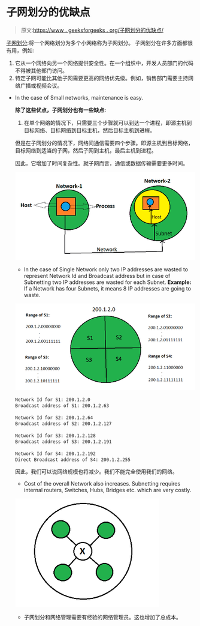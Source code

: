 # 子网划分的优缺点

> 原文:[https://www . geeksforgeeks . org/子网划分的优缺点/](https://www.geeksforgeeks.org/advantages-and-disadvantages-of-subnetting/)

[子网划分](https://www.geeksforgeeks.org/ip-addressing-classless-addressing/):将一个网络划分为多个小网络称为子网划分。
子网划分在许多方面都很有用，例如:

1.  它从一个网络向另一个网络提供安全性。在一个组织中，开发人员部门的代码不得被其他部门访问。
2.  特定子网可能比其他子网需要更高的网络优先级。例如，销售部门需要主持网络广播或视频会议。

*   In the case of Small networks, maintenance is easy.

    **除了这些优点，子网划分也有一些缺点:**

    1.  在单个网络的情况下，只需要三个步骤就可以到达一个进程，即源主机到目标网络、目标网络到目标主机，然后目标主机到进程。

    但是在子网划分的情况下，网络间通信需要四个步骤。即源主机到目标网络，目标网络到适当的子网，然后子网到主机，最后主机到进程。

    因此，它增加了时间复杂性。就子网而言，通信或数据传输需要更多时间。

    ![](img/96e97a5831252c8641abc9c79956f3f3.png)

    *   In the case of Single Network only two IP addresses are wasted to represent Network Id and Broadcast address but in case of Subnetting two IP addresses are wasted for each Subnet.
    **Example:** If a Network has four Subnets, it means 8 IP addresses are going to waste.

    ![](img/a71395da3576e9acb7d85cbab790f1c0.png)

    ```
    Network Id for S1: 200.1.2.0
    Broadcast address of S1: 200.1.2.63

    Network Id for S2: 200.1.2.64
    Broadcast address of S2: 200.1.2.127

    Network Id for S3: 200.1.2.128
    Broadcast address of S3: 200.1.2.191

    Network Id for S4: 200.1.2.192
    Direct Broadcast address of S4: 200.1.2.255
    ```

    因此，我们可以说网络规模也将减少。我们不能完全使用我们的网络。

    *   Cost of the overall Network also increases. Subnetting requires internal routers, Switches, Hubs, Bridges etc. which are very costly.

    ![](img/9f3a965ce479f671fe604c38a32f114c.png)

    *   子网划分和网络管理需要有经验的网络管理员。这也增加了总成本。